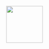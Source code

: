 <p align="center">
  <img src="https://user-images.githubusercontent.com/3072734/89418764-743f4f00-d76b-11ea-981d-ce5792a3ca41.gif" width=100>
</p>
